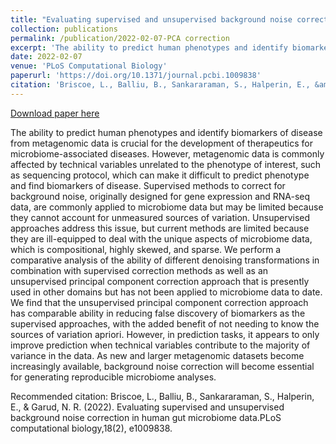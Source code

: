 ```yaml
---
title: "Evaluating supervised and unsupervised background noise correction in human gut microbiome data"
collection: publications
permalink: /publication/2022-02-07-PCA correction
excerpt: 'The ability to predict human phenotypes and identify biomarkers of disease from metagenomic data is crucial for the development of therapeutics for microbiome-associated diseases. However, metagenomic data is commonly affected by technical variables unrelated to the phenotype of interest, such as sequencing protocol, which can make it difficult to predict phenotype and find biomarkers of disease. Supervised methods to correct for background noise, originally designed for gene expression and RNA-seq data, are commonly applied to microbiome data but may be limited because they cannot account for unmeasured sources of variation. Unsupervised approaches address this issue, but current methods are limited because they are ill-equipped to deal with the unique aspects of microbiome data, which is compositional, highly skewed, and sparse. We perform a comparative analysis of the ability of different denoising transformations in combination with supervised correction methods as well as an unsupervised principal component correction approach that is presently used in other domains but has not been applied to microbiome data to date. We find that the unsupervised principal component correction approach has comparable ability in reducing false discovery of biomarkers as the supervised approaches, with the added benefit of not needing to know the sources of variation apriori. However, in prediction tasks, it appears to only improve prediction when technical variables contribute to the majority of variance in the data. As new and larger metagenomic datasets become increasingly available, background noise correction will become essential for generating reproducible microbiome analyses.'
date: 2022-02-07
venue: 'PLoS Computational Biology'
paperurl: 'https://doi.org/10.1371/journal.pcbi.1009838'
citation: 'Briscoe, L., Balliu, B., Sankararaman, S., Halperin, E., &amp; Garud, N. R. (2022). Evaluating supervised and unsupervised background noise correction in human gut microbiome data.PLoS computational biology,18(2), e1009838.'
---
```


<a href='https://doi.org/10.1371/journal.pcbi.1009838'>Download paper here</a>

The ability to predict human phenotypes and identify biomarkers of disease from metagenomic data is crucial for the development of therapeutics for microbiome-associated diseases. However, metagenomic data is commonly affected by technical variables unrelated to the phenotype of interest, such as sequencing protocol, which can make it difficult to predict phenotype and find biomarkers of disease. Supervised methods to correct for background noise, originally designed for gene expression and RNA-seq data, are commonly applied to microbiome data but may be limited because they cannot account for unmeasured sources of variation. Unsupervised approaches address this issue, but current methods are limited because they are ill-equipped to deal with the unique aspects of microbiome data, which is compositional, highly skewed, and sparse. We perform a comparative analysis of the ability of different denoising transformations in combination with supervised correction methods as well as an unsupervised principal component correction approach that is presently used in other domains but has not been applied to microbiome data to date. We find that the unsupervised principal component correction approach has comparable ability in reducing false discovery of biomarkers as the supervised approaches, with the added benefit of not needing to know the sources of variation apriori. However, in prediction tasks, it appears to only improve prediction when technical variables contribute to the majority of variance in the data. As new and larger metagenomic datasets become increasingly available, background noise correction will become essential for generating reproducible microbiome analyses.

Recommended citation: Briscoe, L., Balliu, B., Sankararaman, S., Halperin, E., & Garud, N. R. (2022). Evaluating supervised and unsupervised background noise correction in human gut microbiome data.PLoS computational biology,18(2), e1009838.
